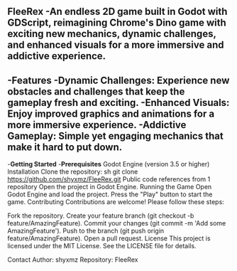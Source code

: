 **FleeRex**
-An endless 2D game built in Godot with GDScript, reimagining Chrome's Dino game with exciting new mechanics, dynamic challenges, and enhanced visuals for a more immersive and addictive experience.
-
-**Features**
-**Dynamic Challenges**: Experience new obstacles and challenges that keep the gameplay fresh and exciting.
-**Enhanced Visuals**: Enjoy improved graphics and animations for a more immersive experience.
-**Addictive Gameplay**: Simple yet engaging mechanics that make it hard to put down.
-
-**Getting Started**
-**Prerequisites**
Godot Engine (version 3.5 or higher)
Installation
Clone the repository:
sh
git clone https://github.com/shyxmz/FleeRex.git
 Public code references from 1 repository
Open the project in Godot Engine.
Running the Game
Open Godot Engine and load the project.
Press the "Play" button to start the game.
Contributing
Contributions are welcome! Please follow these steps:

Fork the repository.
Create your feature branch (git checkout -b feature/AmazingFeature).
Commit your changes (git commit -m 'Add some AmazingFeature').
Push to the branch (git push origin feature/AmazingFeature).
Open a pull request.
License
This project is licensed under the MIT License. See the LICENSE file for details.

Contact
Author: shyxmz
Repository: FleeRex
